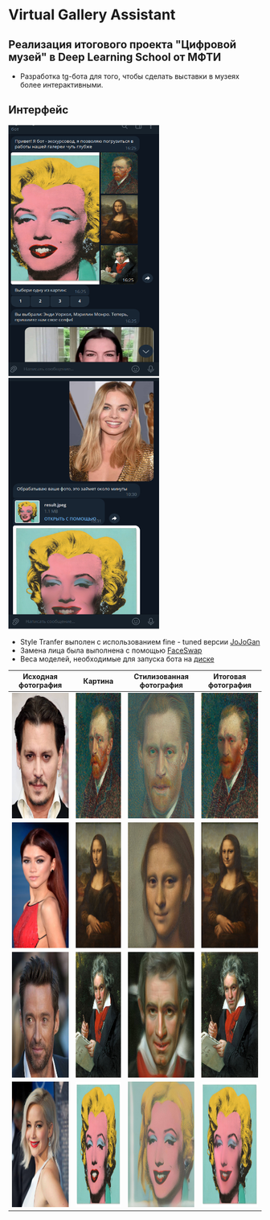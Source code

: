# Virtual Gallery Assistant

## Реализация итогового проекта "Цифровой музей" в Deep Learning School от МФТИ

- Разработка tg-бота для того, чтобы сделать выставки в музеях более интерактивными.

## Интерфейс
<img src="https://github.com/avenator/VirtualGalleryAssistant/blob/main/pics/example2.png" height="500" width="300"> 
<img src="https://github.com/avenator/VirtualGalleryAssistant/blob/main/pics/example.png" height="500" width="300">

- Style Tranfer выполен с использованием fine - tuned версии [JoJoGan](https://github.com/mchong6/JoJoGAN)
- Замена лица была выполнена с помощью [FaceSwap](https://github.com/wuhuikai/FaceSwap/tree/master)  
- Веса моделей, необходимые для запуска бота на [диске](https://drive.google.com/drive/folders/1ex0Ixlh2yc92T3nyrahBRbJai9VlbTGS?usp=sharing)

Исходная фотография        |  Картина                  |  Стилизованная фотография |  Итоговая фотография
:-------------------------:|:-------------------------:|:-------------------------:|:-------------------------:
<img src="https://github.com/avenator/VirtualGalleryAssistant/blob/main/pics/depp.jpg" height="250" width="250">  |  <img src="https://github.com/avenator/VirtualGalleryAssistant/blob/main/pics/Gogh.jpg" height="250" width="250">  |   <img src="https://github.com/avenator/VirtualGalleryAssistant/blob/main/pics/gogh_edit.jpg" height="250" width="250"> | <img src="https://github.com/avenator/VirtualGalleryAssistant/blob/main/pics/gogh_final.jpeg" height="250" width="250"> 
<img src="https://github.com/avenator/VirtualGalleryAssistant/blob/main/pics/zendaya.jpg" height="250" width="250">  |  <img src="https://github.com/avenator/VirtualGalleryAssistant/blob/main/pics/Mona-Lisa.jpg" height="250" width="250">  |   <img src="https://github.com/avenator/VirtualGalleryAssistant/blob/main/pics/lisa_edit.jpg" height="250" width="250">| <img src="https://github.com/avenator/VirtualGalleryAssistant/blob/main/pics/lisa_final.jpeg" height="250" width="250"> 
<img src="https://github.com/avenator/VirtualGalleryAssistant/blob/main/pics/jackman.jpg" height="250" width="250">  |  <img src="https://github.com/avenator/VirtualGalleryAssistant/blob/main/pics/Beethoven.jpg" height="250" width="250">  |   <img src="https://github.com/avenator/VirtualGalleryAssistant/blob/main/pics/beethoven_edit.jpg" height="250" width="250"> | <img src="https://github.com/avenator/VirtualGalleryAssistant/blob/main/pics/beethoven_final.jpeg" height="250" width="250"> 
<img src="https://github.com/avenator/VirtualGalleryAssistant/blob/main/pics/lawrence.jpg" height="250" width="250">  |  <img src="https://github.com/avenator/VirtualGalleryAssistant/blob/main/pics/monro.jpg" height="250" width="250">  |   <img src="https://github.com/avenator/VirtualGalleryAssistant/blob/main/pics/monro_edit.jpg" height="250" width="250"> | <img src="https://github.com/avenator/VirtualGalleryAssistant/blob/main/pics/monro_final.jpeg" height="250" width="250"> 
